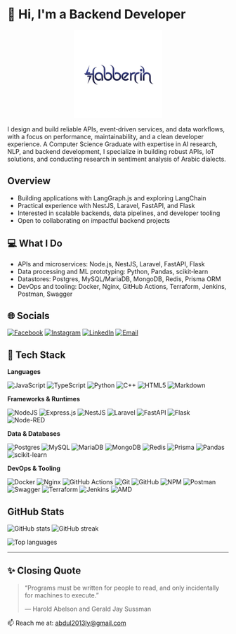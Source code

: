 # 👋 Hi, I'm a Backend Developer

<p align="center">
  <a href="https://github.com/habberrih">
    <img src="public/logo.png" alt="Habberrih logo" width="200" height="200" title="Habberrih" loading="lazy" />
  </a>
</p>

I design and build reliable APIs, event‑driven services, and data workflows, with a focus on performance, maintainability, and a clean developer experience. A Computer Science Graduate with expertise in AI research, NLP, and backend development, I specialize in building robust APIs, IoT solutions, and conducting research in sentiment analysis of Arabic dialects.

## Overview

- Building applications with LangGraph.js and exploring LangChain
- Practical experience with NestJS, Laravel, FastAPI, and Flask
- Interested in scalable backends, data pipelines, and developer tooling
- Open to collaborating on impactful backend projects

## 💻 What I Do

- APIs and microservices: Node.js, NestJS, Laravel, FastAPI, Flask
- Data processing and ML prototyping: Python, Pandas, scikit‑learn
- Datastores: Postgres, MySQL/MariaDB, MongoDB, Redis, Prisma ORM
- DevOps and tooling: Docker, Nginx, GitHub Actions, Terraform, Jenkins, Postman, Swagger

## 🌐 Socials

[![Facebook](https://img.shields.io/badge/Facebook-%231877F2.svg?logo=Facebook&logoColor=white)](https://facebook.com/a.habberrih)
[![Instagram](https://img.shields.io/badge/Instagram-%23E4405F.svg?logo=Instagram&logoColor=white)](https://instagram.com/a.habberrih)
[![LinkedIn](https://img.shields.io/badge/LinkedIn-%230077B5.svg?logo=linkedin&logoColor=white)](https://linkedin.com/in/habberrih)
[![Email](https://img.shields.io/badge/Email-%23D14836.svg?logo=gmail&logoColor=white)](mailto:abdul2013ly@gmail.com)

## 🧰 Tech Stack

**Languages**

![JavaScript](https://img.shields.io/badge/javascript-%23323330.svg?style=for-the-badge&logo=javascript&logoColor=%23F7DF1E)
![TypeScript](https://img.shields.io/badge/typescript-%23007ACC.svg?style=for-the-badge&logo=typescript&logoColor=white)
![Python](https://img.shields.io/badge/python-3670A0?style=for-the-badge&logo=python&logoColor=ffdd54)
![C++](https://img.shields.io/badge/c++-%2300599C.svg?style=for-the-badge&logo=c%2B%2B&logoColor=white)
![HTML5](https://img.shields.io/badge/html5-%23E34F26.svg?style=for-the-badge&logo=html5&logoColor=white)
![Markdown](https://img.shields.io/badge/markdown-%23000000.svg?style=for-the-badge&logo=markdown&logoColor=white)

**Frameworks & Runtimes**

![NodeJS](https://img.shields.io/badge/node.js-6DA55F?style=for-the-badge&logo=node.js&logoColor=white)
![Express.js](https://img.shields.io/badge/express.js-%23404d59.svg?style=for-the-badge&logo=express&logoColor=%2361DAFB)
![NestJS](https://img.shields.io/badge/nestjs-%23E0234E.svg?style=for-the-badge&logo=nestjs&logoColor=white)
![Laravel](https://img.shields.io/badge/laravel-%23FF2D20.svg?style=for-the-badge&logo=laravel&logoColor=white)
![FastAPI](https://img.shields.io/badge/FastAPI-005571?style=for-the-badge&logo=fastapi)
![Flask](https://img.shields.io/badge/flask-%23000.svg?style=for-the-badge&logo=flask&logoColor=white)
![Node-RED](https://img.shields.io/badge/Node--RED-%238F0000.svg?style=for-the-badge&logo=node-red&logoColor=white)

**Data & Databases**

![Postgres](https://img.shields.io/badge/postgres-%23316192.svg?style=for-the-badge&logo=postgresql&logoColor=white)
![MySQL](https://img.shields.io/badge/mysql-4479A1.svg?style=for-the-badge&logo=mysql&logoColor=white)
![MariaDB](https://img.shields.io/badge/MariaDB-003545?style=for-the-badge&logo=mariadb&logoColor=white)
![MongoDB](https://img.shields.io/badge/MongoDB-%234ea94b.svg?style=for-the-badge&logo=mongodb&logoColor=white)
![Redis](https://img.shields.io/badge/redis-%23DD0031.svg?style=for-the-badge&logo=redis&logoColor=white)
![Prisma](https://img.shields.io/badge/Prisma-3982CE?style=for-the-badge&logo=Prisma&logoColor=white)
![Pandas](https://img.shields.io/badge/pandas-%23150458.svg?style=for-the-badge&logo=pandas&logoColor=white)
![scikit-learn](https://img.shields.io/badge/scikit--learn-%23F7931E.svg?style=for-the-badge&logo=scikit-learn&logoColor=white)

**DevOps & Tooling**

![Docker](https://img.shields.io/badge/docker-%230db7ed.svg?style=for-the-badge&logo=docker&logoColor=white)
![Nginx](https://img.shields.io/badge/nginx-%23009639.svg?style=for-the-badge&logo=nginx&logoColor=white)
![GitHub Actions](https://img.shields.io/badge/github%20actions-%232671E5.svg?style=for-the-badge&logo=githubactions&logoColor=white)
![Git](https://img.shields.io/badge/git-%23F05033.svg?style=for-the-badge&logo=git&logoColor=white)
![GitHub](https://img.shields.io/badge/github-%23121011.svg?style=for-the-badge&logo=github&logoColor=white)
![NPM](https://img.shields.io/badge/NPM-%23CB3837.svg?style=for-the-badge&logo=npm&logoColor=white)
![Postman](https://img.shields.io/badge/Postman-FF6C37?style=for-the-badge&logo=postman&logoColor=white)
![Swagger](https://img.shields.io/badge/-Swagger-%23Clojure?style=for-the-badge&logo=swagger&logoColor=white)
![Terraform](https://img.shields.io/badge/terraform-%235835CC.svg?style=for-the-badge&logo=terraform&logoColor=white)
![Jenkins](https://img.shields.io/badge/jenkins-%232C5263.svg?style=for-the-badge&logo=jenkins&logoColor=white)
![AMD](https://img.shields.io/badge/AMD-%23000000.svg?style=for-the-badge&logo=amd&logoColor=white)

## GitHub Stats

<p align="left">
  <img src="https://github-readme-stats.vercel.app/api?username=habberrih&show_icons=true&rank_icon=github&hide_border=true&theme=transparent" height="160" alt="GitHub stats" />
  <img src="https://nirzak-streak-stats.vercel.app/?user=habberrih&hide_border=true&theme=dark" height="160" alt="GitHub streak" />
</p>
<p align="left">
  <img src="https://github-readme-stats.vercel.app/api/top-langs/?username=habberrih&layout=compact&hide_border=true&theme=transparent" height="140" alt="Top languages" />
</p>

---

## ✨ Closing Quote

> “Programs must be written for people to read, and only incidentally for machines to execute.”
>
> — Harold Abelson and Gerald Jay Sussman

📫 Reach me at: [abdul2013ly@gmail.com](mailto:abdul2013ly@gmail.com)
